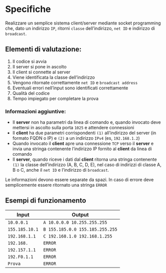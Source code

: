 # Specifiche

Realizzare un semplice sistema client/server mediante socket programming che, dato un indirizzo
`IP`, ritorni `classe` dell’indirizzo, `net ID` e indirizzo di `broadcast`.

## Elementi di valutazione:
1. Il codice si avvia
2. Il server si pone in ascolto
3. Il client si connette al server
4. Viene identificata la classe dell’indirizzo
5. Vengono ritornate correttamente `net ID` e `broadcast address`
6. Eventuali errori nell’input sono identificati correttamente
7. Qualità del codice
8. Tempo impiegato per completare la prova

### Informazioni aggiuntive:
- Il **server** non ha parametri da linea di comando e, quando invocato deve mettersi in ascolto sulla
porta `1025` e attendere connessioni
- Il **client** ha due parametri corrispondenti `(1)` all’indirizzo del server (in formato FQDN o IP) e `(2)`
a un indirizzo `IPv4` (es, `192.168.1.2`)
- Quando invocato il **client** apre una connessione `TCP` verso il **server** e invia una stringa
contenente l’indirizzo IP fornito al **client** da linea di comando
- Il **server**, quando riceve i dati dal **client** ritorna una stringa contenente `(1)` la classe dell’indirizzo
(A, B, C, D, E), nel caso di indirizzi di classe A, B o C, anche il `net ID` e l’indirizzo di `broadcast`.

Le informazioni devono essere separate da spazi. In caso di errore deve semplicemente essere
ritornato una stringa `ERROR`


## Esempi di funzionamento

| Input              | Output                              |
|--------------------|-------------------------------------|
| `10.0.0.1`         | `A 10.0.0.0 10.255.255.255`         |
| `155.185.10.1`     | `B 155.185.0.0 155.185.255.255`     |
| `192.168.1.1`      | `C 192.168.1.0 192.168.1.255`       |
| `192.168.`         | `ERROR`                             |
| `192.157.1.1`      | `ERROR`                             |
| `192.F0.1.1`       | `ERROR`                             |
| `Prova`            | `ERROR`                             |